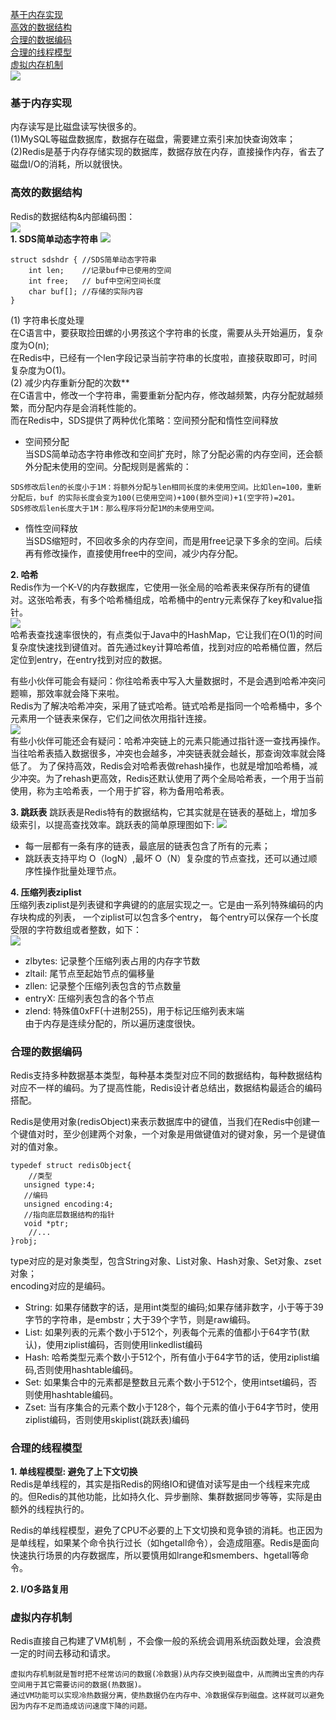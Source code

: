 [基于内存实现](#基于内存实现)  
[高效的数据结构](#高效的数据结构)  
[合理的数据编码](#合理的数据编码)  
[合理的线程模型](#合理的线程模型)  
[虚拟内存机制](#虚拟内存机制)  
![](../../resources/redis/why_redis_effective.png)

### 基于内存实现
内存读写是比磁盘读写快很多的。  
(1)MySQL等磁盘数据库，数据存在磁盘，需要建立索引来加快查询效率；  
(2)Redis是基于内存存储实现的数据库，数据存放在内存，直接操作内存，省去了磁盘I/O的消耗，所以就很快。

### 高效的数据结构
Redis的数据结构&内部编码图：  
![](../../resources/redis/redis_data_type.png)  
**1. SDS简单动态字符串**
![](../../resources/redis/redis_sdshdr.png)  
```
struct sdshdr { //SDS简单动态字符串
    int len;    //记录buf中已使用的空间
    int free;   // buf中空闲空间长度
    char buf[]; //存储的实际内容
}
```
(1) 字符串长度处理   
在C语言中，要获取捡田螺的小男孩这个字符串的长度，需要从头开始遍历，复杂度为O(n);  
在Redis中，已经有一个len字段记录当前字符串的长度啦，直接获取即可，时间复杂度为O(1)。  
(2) 减少内存重新分配的次数**  
在C语言中，修改一个字符串，需要重新分配内存，修改越频繁，内存分配就越频繁，而分配内存是会消耗性能的。  
而在Redis中，SDS提供了两种优化策略：空间预分配和惰性空间释放  
- 空间预分配  
当SDS简单动态字符串修改和空间扩充时，除了分配必需的内存空间，还会额外分配未使用的空间。分配规则是酱紫的：
```text
SDS修改后len的长度小于1M：将额外分配与len相同长度的未使用空间。比如len=100，重新分配后，buf 的实际长度会变为100(已使用空间)+100(额外空间)+1(空字符)=201。
SDS修改后len长度大于1M：那么程序将分配1M的未使用空间。
```
- 惰性空间释放  
当SDS缩短时，不回收多余的内存空间，而是用free记录下多余的空间。后续再有修改操作，直接使用free中的空间，减少内存分配。  
  
**2. 哈希**  
Redis作为一个K-V的内存数据库，它使用一张全局的哈希表来保存所有的键值对。这张哈希表，有多个哈希桶组成，哈希桶中的entry元素保存了key和value指针。  
![](../../resources/redis/redis_hash.png)  
哈希表查找速率很快的，有点类似于Java中的HashMap，它让我们在O(1)的时间复杂度快速找到键值对。首先通过key计算哈希值，找到对应的哈希桶位置，然后定位到entry，在entry找到对应的数据。  
  
有些小伙伴可能会有疑问：你往哈希表中写入大量数据时，不是会遇到哈希冲突问题嘛，那效率就会降下来啦。  
Redis为了解决哈希冲突，采用了链式哈希。链式哈希是指同一个哈希桶中，多个元素用一个链表来保存，它们之间依次用指针连接。  
![](../../resources/redis/redis_hash_list.png)  
有些小伙伴可能还会有疑问：哈希冲突链上的元素只能通过指针逐一查找再操作。当往哈希表插入数据很多，冲突也会越多，冲突链表就会越长，那查询效率就会降低了。
为了保持高效，Redis会对哈希表做rehash操作，也就是增加哈希桶，减少冲突。为了rehash更高效，Redis还默认使用了两个全局哈希表，一个用于当前使用，称为主哈希表，一个用于扩容，称为备用哈希表。  

**3. 跳跃表**
跳跃表是Redis特有的数据结构，它其实就是在链表的基础上，增加多级索引，以提高查找效率。跳跃表的简单原理图如下:
![](../../resources/redis/redis_jump.png)  
- 每一层都有一条有序的链表，最底层的链表包含了所有的元素；
- 跳跃表支持平均 O（logN）,最坏 O（N）复杂度的节点查找，还可以通过顺序性操作批量处理节点。 
 
**4. 压缩列表ziplist**  
压缩列表ziplist是列表键和字典键的的底层实现之一。它是由一系列特殊编码的内存块构成的列表， 一个ziplist可以包含多个entry， 每个entry可以保存一个长度受限的字符数组或者整数，如下：  
![](../../resources/redis/redis_ziplist.png)  
- zlbytes: 记录整个压缩列表占用的内存字节数
- zltail: 尾节点至起始节点的偏移量
- zllen: 记录整个压缩列表包含的节点数量
- entryX: 压缩列表包含的各个节点
- zlend: 特殊值0xFF(十进制255)，用于标记压缩列表末端  
由于内存是连续分配的，所以遍历速度很快。

### 合理的数据编码
Redis支持多种数据基本类型，每种基本类型对应不同的数据结构，每种数据结构对应不一样的编码。为了提高性能，Redis设计者总结出，数据结构最适合的编码搭配。  

Redis是使用对象(redisObject)来表示数据库中的键值，当我们在Redis中创建一个键值对时，至少创建两个对象，一个对象是用做键值对的键对象，另一个是键值对的值对象。
```
typedef struct redisObject{
    //类型
   unsigned type:4;
   //编码
   unsigned encoding:4;
   //指向底层数据结构的指针
   void *ptr;
    //...
}robj;
```
type对应的是对象类型，包含String对象、List对象、Hash对象、Set对象、zset对象；  
encoding对应的是编码。  
- String: 如果存储数字的话，是用int类型的编码;如果存储非数字，小于等于39字节的字符串，是embstr；大于39个字节，则是raw编码。
- List: 如果列表的元素个数小于512个，列表每个元素的值都小于64字节(默认)，使用ziplist编码，否则使用linkedlist编码
- Hash: 哈希类型元素个数小于512个，所有值小于64字节的话，使用ziplist编码,否则使用hashtable编码。
- Set: 如果集合中的元素都是整数且元素个数小于512个，使用intset编码，否则使用hashtable编码。
- Zset: 当有序集合的元素个数小于128个，每个元素的值小于64字节时，使用ziplist编码，否则使用skiplist(跳跃表)编码

### 合理的线程模型
**1. 单线程模型: 避免了上下文切换**  
Redis是单线程的，其实是指Redis的网络IO和键值对读写是由一个线程来完成的。但Redis的其他功能，比如持久化、异步删除、集群数据同步等等，实际是由额外的线程执行的。 

Redis的单线程模型，避免了CPU不必要的上下文切换和竞争锁的消耗。也正因为是单线程，如果某个命令执行过长（如hgetall命令），会造成阻塞。Redis是面向快速执行场景的内存数据库，所以要慎用如lrange和smembers、hgetall等命令。

**2. I/O多路复用**

### 虚拟内存机制
Redis直接自己构建了VM机制 ，不会像一般的系统会调用系统函数处理，会浪费一定的时间去移动和请求。
```text
虚拟内存机制就是暂时把不经常访问的数据(冷数据)从内存交换到磁盘中，从而腾出宝贵的内存空间用于其它需要访问的数据(热数据)。
通过VM功能可以实现冷热数据分离，使热数据仍在内存中、冷数据保存到磁盘。这样就可以避免因为内存不足而造成访问速度下降的问题。
```